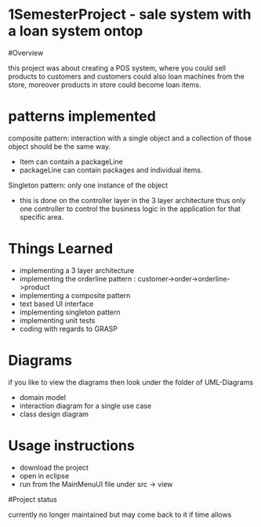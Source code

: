 # 1SemesterProject - sale system with a loan system ontop

#Overview

this project was about creating a POS system, where you could sell products to customers and customers could also loan machines from the store, moreover products in store could become loan items. 

# patterns implemented 

composite pattern: interaction with a single object and a collection of those object should be the same way. 
- Item can contain a packageLine 
- packageLine can contain packages and individual items. 

Singleton pattern: only one instance of the object 
- this is done on the controller layer in the 3 layer architecture thus only one controller to control the business logic in the application for that specific area. 

# Things Learned
- implementing a 3 layer architecture
- implementing the orderline pattern : customer->order->orderline->product
- implementing a composite pattern
- text based UI interface
- implementing singleton pattern
- implementing unit tests 
- coding with regards to GRASP

# Diagrams
if you like to view the diagrams then look under the folder of UML-Diagrams
- domain model
- interaction diagram for a single use case 
- class design diagram 

# Usage instructions

- download the project 
- open in eclipse 
- run from the MainMenuUI file under src -> view

#Project status

currently no longer maintained but may come back to it if time allows
